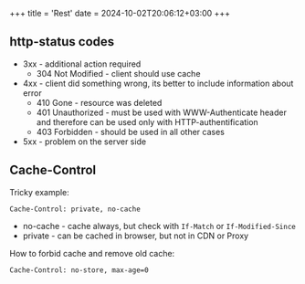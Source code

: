 +++
title = 'Rest'
date = 2024-10-02T20:06:12+03:00
+++

## http-status codes
- 3хх - additional action required
    - 304 Not Modified - client should use cache
- 4xx - client did something wrong, its better to include information about error
    - 410 Gone - resource was deleted
    - 401 Unauthorized - must be used with WWW-Authenticate header and therefore can be used only with HTTP-authentification
    - 403 Forbidden - should be used in all other cases
- 5xx - problem on the server side

## Cache-Control
Tricky example:
```http
Cache-Control: private, no-cache
```

- no-cache - cache always, but check with `If-Match` or `If-Modified-Since`
- private - can be cached in browser, but not in CDN or Proxy

How to forbid cache and remove old cache:

```http
Cache-Control: no-store, max-age=0
```
